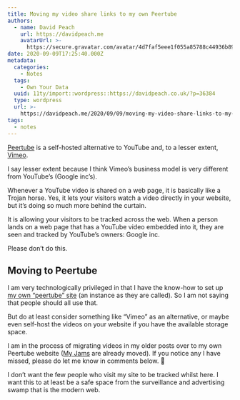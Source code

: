 ```yaml
---
title: Moving my video share links to my own Peertube
authors:
  - name: David Peach
    url: https://davidpeach.me
    avatarUrl: >-
      https://secure.gravatar.com/avatar/4d7faf5eee1f055a85788c44936b8995eaab6dfb004e7854ec747ccb272e91ee?s=96&d=mm&r=g
date: 2020-09-09T17:25:40.000Z
metadata:
  categories:
    - Notes
  tags:
    - Own Your Data
  uuid: 11ty/import::wordpress::https://davidpeach.co.uk/?p=36384
  type: wordpress
  url: >-
    https://davidpeach.me/2020/09/09/moving-my-video-share-links-to-my-own-peertube/
tags:
  - notes
---
```

[Peertube](https://joinpeertube.org/) is a self-hosted alternative to YouTube and, to a lesser extent, [Vimeo](https://vimeo.com/).

I say lesser extent because I think Vimeo’s business model is very different from YouTube’s (Google inc’s).

Whenever a YouTube video is shared on a web page, it is basically like a Trojan horse. Yes, it lets your visitors watch a video directly in your website, but it’s doing so much more behind the curtain.

It is allowing your visitors to be tracked across the web. When a person lands on a web page that has a YouTube video embedded into it, they are seen and tracked by YouTube’s owners: Google inc.

Please don’t do this.

## Moving to Peertube

I am very technologically privileged in that I have the know-how to set up [my own “peertube” site](https://peertube.davidpeach.me/videos/local) (an instance as they are called). So I am not saying that people should all use that.

But do at least consider something like “Vimeo” as an alternative, or maybe even self-host the videos on your website if you have the available storage space.

I am in the process of migrating videos in my older posts over to my own Peertube website ([My Jams](https://davidpeach.me/category/jams/) are already moved). If you notice any I have missed, please do let me know in comments below. 🙂

I don’t want the few people who visit my site to be tracked whilst here. I want this to at least be a safe space from the surveillance and advertising swamp that is the modern web.